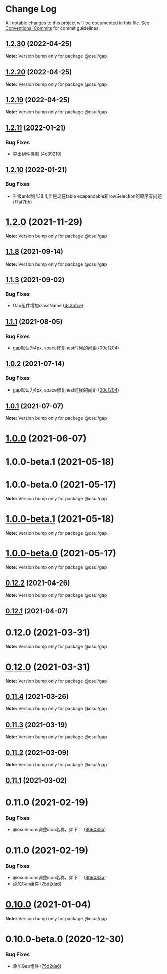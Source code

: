 # Change Log

All notable changes to this project will be documented in this file.
See [Conventional Commits](https://conventionalcommits.org) for commit guidelines.

## [1.2.30](https://gitee.com/gitee-fe/osui/tree/master/compare/v1.2.28...v1.2.30) (2022-04-25)

**Note:** Version bump only for package @osui/gap





## [1.2.20](https://gitee.com/gitee-fe/osui/tree/master/compare/v1.2.28...v1.2.20) (2022-04-25)

**Note:** Version bump only for package @osui/gap





## [1.2.19](https://gitee.com/gitee-fe/osui/tree/master/compare/v1.2.28...v1.2.19) (2022-04-25)

**Note:** Version bump only for package @osui/gap





## [1.2.11](https://gitee.com/gitee-fe/osui/tree/master/compare/v1.2.10...v1.2.11) (2022-01-21)


### Bug Fixes

* 导出组件类型 ([4c39219](https://gitee.com/gitee-fe/osui/tree/master/commits/4c3921907367349892ecf79631d2ad7f606deb74))





## [1.2.10](https://gitee.com/gitee-fe/osui/tree/master/compare/v1.2.9...v1.2.10) (2022-01-21)


### Bug Fixes

* 升级antd到4.18.4,但是现在table exapandable和rowSelection的顺序有问题 ([f7af7bb](https://gitee.com/gitee-fe/osui/tree/master/commits/f7af7bbad5ed53099f4cc4c97c5852e631846616))





# [1.2.0](https://gitee.com/gitee-fe/osui/tree/master/compare/v1.1.23...v1.2.0) (2021-11-29)

**Note:** Version bump only for package @osui/gap





## [1.1.8](https://gitee.com/gitee-fe/osui/tree/master/compare/v1.1.7...v1.1.8) (2021-09-14)

**Note:** Version bump only for package @osui/gap





## [1.1.3](https://gitee.com/gitee-fe/osui/tree/master/compare/v1.1.2...v1.1.3) (2021-09-02)


### Bug Fixes

* Gap组件增加className ([4c3bfce](https://gitee.com/gitee-fe/osui/tree/master/commits/4c3bfcefd55befebf5297a01a64e7493fa6f5e7a))





## [1.1.1](https://gitee.com/gitee-fe/osui/tree/master/compare/v1.0.0-beta.1...v1.1.1) (2021-08-05)


### Bug Fixes

* gap默认为4px, space修复nest时候的间距 ([00cf204](https://gitee.com/gitee-fe/osui/tree/master/commits/00cf2045fbaf9bf4190f12851b45fd3602fb8b1a))





## [1.0.2](https://gitee.com/gitee-fe/osui/tree/master/compare/@osui/gap@1.0.1...@osui/gap@1.0.2) (2021-07-14)


### Bug Fixes

* gap默认为4px, space修复nest时候的间距 ([00cf204](https://gitee.com/gitee-fe/osui/tree/master/commits/00cf2045fbaf9bf4190f12851b45fd3602fb8b1a))





## [1.0.1](https://gitee.com/gitee-fe/osui/tree/master/compare/@osui/gap@1.0.0...@osui/gap@1.0.1) (2021-07-07)

**Note:** Version bump only for package @osui/gap





# [1.0.0](https://gitee.com/gitee-fe/osui/tree/master/compare/@osui/gap@0.12.2...@osui/gap@1.0.0) (2021-06-07)



# 1.0.0-beta.1 (2021-05-18)



# 1.0.0-beta.0 (2021-05-17)

**Note:** Version bump only for package @osui/gap





# [1.0.0-beta.1](https://gitee.com/gitee-fe/osui/tree/master/compare/v1.0.0-beta.0...v1.0.0-beta.1) (2021-05-18)

**Note:** Version bump only for package @osui/gap





# [1.0.0-beta.0](https://gitee.com/gitee-fe/osui/tree/master/compare/v0.12.1...v1.0.0-beta.0) (2021-05-17)

**Note:** Version bump only for package @osui/gap





## [0.12.2](https://gitee.com/gitee-fe/osui/tree/master/compare/@osui/gap@0.12.1...@osui/gap@0.12.2) (2021-04-26)

**Note:** Version bump only for package @osui/gap





## [0.12.1](https://gitee.com/gitee-fe/osui/tree/master/compare/@osui/gap@0.11.4...@osui/gap@0.12.1) (2021-04-07)



# 0.12.0 (2021-03-31)

**Note:** Version bump only for package @osui/gap





# [0.12.0](https://gitee.com/gitee-fe/osui/tree/master/compare/v0.11.0...v0.12.0) (2021-03-31)

**Note:** Version bump only for package @osui/gap





## [0.11.4](https://gitee.com/gitee-fe/osui/tree/master/compare/@osui/gap@0.11.3...@osui/gap@0.11.4) (2021-03-26)

**Note:** Version bump only for package @osui/gap





## [0.11.3](https://gitee.com/gitee-fe/osui/tree/master/compare/@osui/gap@0.11.2...@osui/gap@0.11.3) (2021-03-19)

**Note:** Version bump only for package @osui/gap





## [0.11.2](https://gitee.com/gitee-fe/osui/tree/master/compare/@osui/gap@0.11.1...@osui/gap@0.11.2) (2021-03-09)

**Note:** Version bump only for package @osui/gap





## [0.11.1](https://gitee.com/gitee-fe/osui/tree/master/compare/@osui/gap@0.10.0...@osui/gap@0.11.1) (2021-03-02)



# 0.11.0 (2021-02-19)


### Bug Fixes

* @osui/icons调整icon名称，如下： ([8b9033a](https://gitee.com/gitee-fe/osui/tree/master/commits/8b9033af14f14ebae853692523739ca22c64123a))





# 0.11.0 (2021-02-19)


### Bug Fixes

* @osui/icons调整icon名称，如下： ([8b9033a](https://gitee.com/gitee-fe/osui/tree/master/commits/8b9033af14f14ebae853692523739ca22c64123a))
* 添加Gap组件 ([75d2da6](https://gitee.com/gitee-fe/osui/tree/master/commits/75d2da62f1d4c6043abe1014838bc049362e165a))





# [0.10.0](https://gitee.com/gitee-fe/osui/tree/master/compare/@osui/gap@0.10.0-beta.0...@osui/gap@0.10.0) (2021-01-04)

**Note:** Version bump only for package @osui/gap





# 0.10.0-beta.0 (2020-12-30)


### Bug Fixes

* 添加Gap组件 ([75d2da6](https://gitee.com/gitee-fe/osui/tree/master/commits/75d2da62f1d4c6043abe1014838bc049362e165a))
